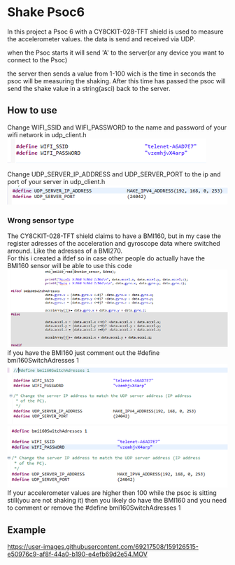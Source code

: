 # Shake Psoc6

In this project a Psoc 6 with a CY8CKIT-028-TFT shield is used to measure the accelerometer values. the data is send and received via UDP.

when the Psoc starts it will send 'A' to the server(or any device you want to connect to the Psoc)

the server then sends a value from 1-100 wich is the time in seconds the psoc will be measuring the shaking.
After this time has passed the psoc will send the shake value in a string(asci) back to the server.

## How to use

Change WIFI_SSID and WIFI_PASSWORD to the name and password of your wifi network in udp_client.h  
![image](./images/wifi.png)   

Change UDP_SERVER_IP_ADDRESS and UDP_SERVER_PORT to the ip and port of your server in udp_client.h   
![image](./images/server.png)  

### Wrong sensor type
The CY8CKIT-028-TFT shield claims to have a BMI160, but in my case the register adresses of the acceleration and gyroscope data where switched arround. Like the adresses of a BMI270.  
For this i created a ifdef so in case other people do actually have the BMI160 sensor will be able to use this code 
![image](./images/ifdef.png)  
if you have the BMI160 just comment out the #define bmi160SwitchAdresses 1
![image](./images/commented.png)![image](./images/uncommented.png)  
If your accelerometer values are higher then 100 while the psoc is sitting still(you are not shaking it) then you likely do have the BMI160 and you need to comment or remove the  #define bmi160SwitchAdresses 1
## Example

https://user-images.githubusercontent.com/69217508/159126515-e50976c9-af8f-44a0-b190-e4efb69d2e54.MOV


